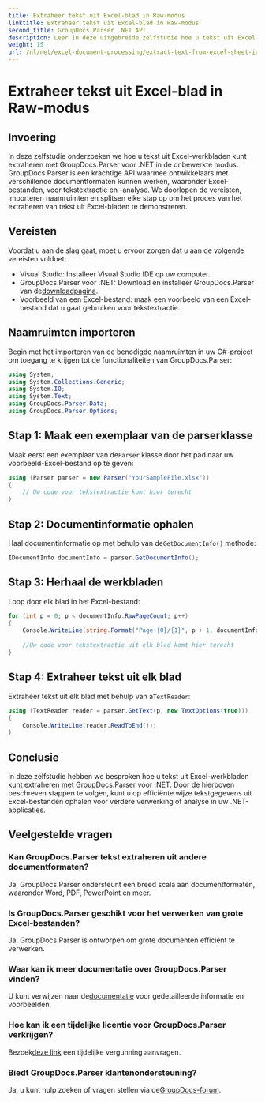 ```yaml
---
title: Extraheer tekst uit Excel-blad in Raw-modus
linktitle: Extraheer tekst uit Excel-blad in Raw-modus
second_title: GroupDocs.Parser .NET API
description: Leer in deze uitgebreide zelfstudie hoe u tekst uit Excel-werkbladen kunt extraheren met GroupDocs.Parser voor .NET. Download en begin met parseren.
weight: 15
url: /nl/net/excel-document-processing/extract-text-from-excel-sheet-in-raw-mode/
---
```


# Extraheer tekst uit Excel-blad in Raw-modus

## Invoering
In deze zelfstudie onderzoeken we hoe u tekst uit Excel-werkbladen kunt extraheren met GroupDocs.Parser voor .NET in de onbewerkte modus. GroupDocs.Parser is een krachtige API waarmee ontwikkelaars met verschillende documentformaten kunnen werken, waaronder Excel-bestanden, voor tekstextractie en -analyse. We doorlopen de vereisten, importeren naamruimten en splitsen elke stap op om het proces van het extraheren van tekst uit Excel-bladen te demonstreren.
## Vereisten
Voordat u aan de slag gaat, moet u ervoor zorgen dat u aan de volgende vereisten voldoet:
- Visual Studio: Installeer Visual Studio IDE op uw computer.
-  GroupDocs.Parser voor .NET: Download en installeer GroupDocs.Parser van de[downloadpagina](https://releases.groupdocs.com/parser/net/).
- Voorbeeld van een Excel-bestand: maak een voorbeeld van een Excel-bestand dat u gaat gebruiken voor tekstextractie.

## Naamruimten importeren
Begin met het importeren van de benodigde naamruimten in uw C#-project om toegang te krijgen tot de functionaliteiten van GroupDocs.Parser:
```csharp
using System;
using System.Collections.Generic;
using System.IO;
using System.Text;
using GroupDocs.Parser.Data;
using GroupDocs.Parser.Options;
```
## Stap 1: Maak een exemplaar van de parserklasse
 Maak eerst een exemplaar van de`Parser` klasse door het pad naar uw voorbeeld-Excel-bestand op te geven:
```csharp
using (Parser parser = new Parser("YourSampleFile.xlsx"))
{
    // Uw code voor tekstextractie komt hier terecht
}
```
## Stap 2: Documentinformatie ophalen
 Haal documentinformatie op met behulp van de`GetDocumentInfo()` methode:
```csharp
IDocumentInfo documentInfo = parser.GetDocumentInfo();
```
## Stap 3: Herhaal de werkbladen
Loop door elk blad in het Excel-bestand:
```csharp
for (int p = 0; p < documentInfo.RawPageCount; p++)
{
    Console.WriteLine(string.Format("Page {0}/{1}", p + 1, documentInfo.RawPageCount));
    
    //Uw code voor tekstextractie uit elk blad komt hier terecht
}
```
## Stap 4: Extraheer tekst uit elk blad
 Extraheer tekst uit elk blad met behulp van a`TextReader`:
```csharp
using (TextReader reader = parser.GetText(p, new TextOptions(true)))
{
    Console.WriteLine(reader.ReadToEnd());
}
```

## Conclusie
In deze zelfstudie hebben we besproken hoe u tekst uit Excel-werkbladen kunt extraheren met GroupDocs.Parser voor .NET. Door de hierboven beschreven stappen te volgen, kunt u op efficiënte wijze tekstgegevens uit Excel-bestanden ophalen voor verdere verwerking of analyse in uw .NET-applicaties.

## Veelgestelde vragen
### Kan GroupDocs.Parser tekst extraheren uit andere documentformaten?
Ja, GroupDocs.Parser ondersteunt een breed scala aan documentformaten, waaronder Word, PDF, PowerPoint en meer.
### Is GroupDocs.Parser geschikt voor het verwerken van grote Excel-bestanden?
Ja, GroupDocs.Parser is ontworpen om grote documenten efficiënt te verwerken.
### Waar kan ik meer documentatie over GroupDocs.Parser vinden?
 U kunt verwijzen naar de[documentatie](https://tutorials.groupdocs.com/parser/net/) voor gedetailleerde informatie en voorbeelden.
### Hoe kan ik een tijdelijke licentie voor GroupDocs.Parser verkrijgen?
 Bezoek[deze link](https://purchase.groupdocs.com/temporary-license/) een tijdelijke vergunning aanvragen.
### Biedt GroupDocs.Parser klantenondersteuning?
Ja, u kunt hulp zoeken of vragen stellen via de[GroupDocs-forum](https://forum.groupdocs.com/c/parser/17).